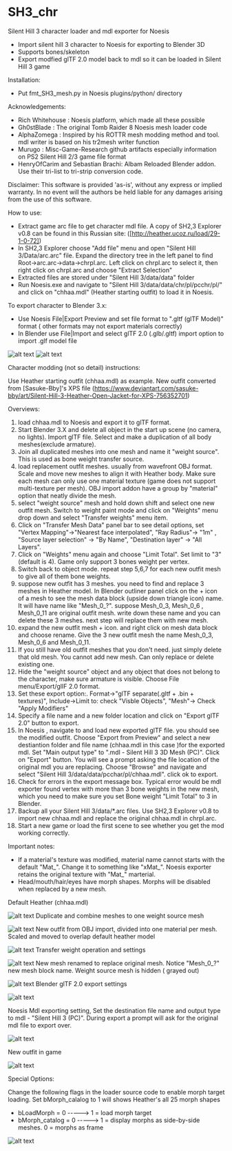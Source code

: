 # SH3_chr
Silent Hill 3 character loader and mdl exporter for Noesis
-  Import silent hill 3 character to Noesis for exporting to Blender 3D
-  Supports bones/skeleton
-  Export modfied glTF 2.0  model back to mdl so it can be loaded in Silent Hill 3 game

Installation:
- Put fmt_SH3_mesh.py in  Noesis plugins/python/   directory

Acknowledgements:
-  Rich Whitehouse : Noesis platform, which made all these possible
-  Gh0stBlade : The original Tomb Raider 8 Noesis mesh loader code
-  AlphaZomega : Inspired by his ROTTR mesh modding method and tool. mdl writer is based on his tr2mesh writer function  
-  Murugo : Misc-Game-Research github artifacts especially information on PS2 Silent Hill 2/3 game file format
-  HenryOfCarim and Sebastian Brachi: Albam Reloaded Blender addon. Use their tri-list to tri-strip conversion code.  

Disclaimer:
This software is provided 'as-is', without any express or implied warranty. In no event will the authors be held liable for any damages arising from the use of this software. 

How to use:
-  Extract game arc file to get character mdl file.  A copy of SH2,3 Explorer v0.8 can be found in this Russian site: 
 ([http://heather.ucoz.ru/load/29-1-0-72])
-  In SH2,3 Explorer choose "Add file" menu and open "Silent Hill 3/Data/arc.arc" file. Expand the directory tree in the left panel to find Root->arc.arc->data->chrpl.arc. Left click on chrpl.arc to select it, then right click on chrpl.arc and choose "Extract Selection"
-  Extracted files are stored under "Silent Hill 3/data/data" folder 
- Run Noesis.exe and navigate to "Silent Hill 3/data/data/chr/pl/pcchr/pl/"  and click on "chhaa.mdl" (Heather starting outfit) to load it in Noesis.

To export character to Blender 3.x:
-   Use Noesis File|Export Preview and set file format to ".gltf (glTF Model)" format ( other formats may not export materials correctly)
-   In Blender use File|Import and select glTF 2.0 (.glb/.gltf) import option to import .glf model file

![alt text](https://github.com/alanm20/SH3_chr/blob/main/images/export.png?raw=true)
![alt text](https://github.com/alanm20/SH3_chr/blob/main/images/import.png?raw=true)


Character modding (not so detail) instructions: 

Use Heather starting outfit (chhaa.mdl) as example. New outfit converted from [Sasuke-Bby]'s XPS file (https://www.deviantart.com/sasuke-bby/art/Silent-Hill-3-Heather-Open-Jacket-for-XPS-756352701) 

Overviews:

1. load chhaa.mdl to Noesis and export it to glTF format.
2. Start Blender 3.X and delete all object in the start up scene (no camera, no lights). Import glTF file. Select and make a duplication of all body meshes(exclude armature).
3. Join all duplicated meshes into one mesh and name it "weight source". This is used as bone weight transfer source.
4. load replacement outfit meshes. usually from wavefront OBJ format. Scale and move new meshes to align it with Heather body. Make sure each mesh can only use one material texture (game does not support multi-texture per mesh). OBJ import addon have a group by "material" option that neatly divide the mesh.
5. select "weight source" mesh and hold down shift and select one new outfit mesh. Switch to weight paint mode and click on "Weights" menu drop down and select "Transfer weights" menu item.
6. Click on "Transfer Mesh Data" panel bar to see detail options, set "Vertex Mapping"->"Nearest face interpolated", "Ray Radius"-> "1m" , "Source layer selection" -> "By Name", "Destination layer" -> "All Layers".
7. Click on "Weights" menu again and choose "Limit Total". Set limit to "3" (default is 4). Game only support 3 bones weight per vertex.
8. Switch back to object mode. repeat step 5,6,7 for each new outfit mesh to give all of them bone weights.  
9. suppose new outfit has 3 meshes. you need to find and replace 3 meshes in Heather model. In Blender outliner panel click on the + icon of a mesh to see the mesh data block (upside down triangle icon) name. It will have name like "Mesh_0_?". suppose Mesh_0_3, Mesh_0_6 , Mesh_0_11 are original outfit mesh. write down these name and you can delete these 3 meshes. next step will replace them with new mesh.
10. expand the new outfit mesh + icon. and right click on mesh data block and choose rename. Give the 3 new outfit mesh the name Mesh_0_3, Mesh_0_6 and Mesh_0_11.
11. If you still have old outfit meshes that you don't need. just simply delete that old mesh. You cannot add new mesh. Can only replace or delete existing one.
12. Hide the "weight source" object and any object that does not belong to the character, make sure armature is visible. Choose File menu/Export/glIF 2.0 format.
13. Set these export option:. Format->"glTF separate(.gltf + .bin + textures)", Include->Limit to: check "Visble Objects", "Mesh"-> Check "Apply Modifiers"
14. Specify a file name and a new folder location and click on "Export glTF 2.0" button to export.
15. In Noesis , navigate to and load new exported glTF file. you should see the modified outfit. Choose "Export from Preview" and select a new destiantion folder and file name (chhaa.mdl in this case )for the exported mdl. Set "Main output type" to ".mdl - Silent Hill 3 3D Mesh (PC)". Click on "Export" button. You will see a prompt asking the file location of the original mdl you are replacing. Choose "Browse" and  navigate and select "Silent Hill 3/data/data/pcchar/pl/chhaa.mdl". click ok to export.
16. Check for errors in the export message box. Typical error would be mdl exporter found vertex with more than 3 bone weights in the new mesh, which you need to make sure you set Bone weight "Limit Total" to 3 in Blender.
17. Backup all your Silent Hill 3/data/*.arc files.  Use SH2,3 Explorer v0.8 to import new chhaa.mdl and replace the  original chhaa.mdl in chrpl.arc.
18. Start a new game or load the first scene to see whether you get the mod working correctly.

Important notes: 
- If a material's texture was modified, material name cannot starts with the default "Mat_". Change it to something like "xMat_". Noesis exporter retains the original texture with "Mat_" marterial.
- Head/mouth/hair/eyes have morph shapes. Morphs will be disabled when replaced by a new mesh.


Default Heather (chhaa.mdl)

![alt text](https://github.com/alanm20/SH3_chr/blob/main/images/default%20heather.png)
Duplicate and combine meshes to one weight source mesh

![alt text](https://github.com/alanm20/SH3_chr/blob/main/images/weight%20source.png)
New outfit from OBJ import, divided into one material per mesh. Scaled and moved to overlap default heather model 

![alt text](https://github.com/alanm20/SH3_chr/blob/main/images/new%20outfit%20from%20OBJ.png)
Transfer weight operation and settings

![alt text](https://github.com/alanm20/SH3_chr/blob/main/images/transfer%20weight.png)
New mesh renamed to replace original mesh. Notice "Mesh_0_?" new mesh block name. Weight source mesh is hidden ( grayed out)

![alt text](https://github.com/alanm20/SH3_chr/blob/main/images/ready%20to%20export.png)
Blender glTF 2.0 export settings

![alt text](https://github.com/alanm20/SH3_chr/blob/main/images/Blender%20glTF%20export.png)

Noesis Mdl exporting setting, Set the destination file name and output type to mdl - "Silent Hill 3 (PC)". During export a prompt will ask for the original mdl file to export over.

![alt text](https://github.com/alanm20/SH3_chr/blob/main/images/noesis%20mdl%20export.png)

New outfit in game

![alt text](https://github.com/alanm20/SH3_chr/blob/main/images/in%20game.png)


Special Options:

Change the following flags in the loader source code to enable morph target loading. Set bMorph_calalog to 1 will shows Heather's all 25 morph shapes   

- bLoadMorph     = 0                ----->  1 = load morph target
- bMorph_catalog = 0              -----> 1 = display morphs as side-by-side meshes. 0 = morphs as frame

![alt text](https://github.com/alanm20/SH3_chr/blob/main/images/morph_gallery.png)
